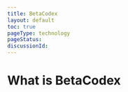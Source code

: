 ```yaml
---
title: BetaCodex
layout: default
toc: true
pageType: technology
pageStatus: 
discussionId: 
---
```


# What is BetaCodex



